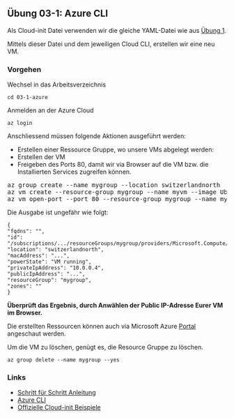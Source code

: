 ## Übung 03-1: Azure CLI

Als Cloud-init Datei verwenden wir die gleiche YAML-Datei wie aus [Übung 1](../01-1-iac/cloud-init-nginx.yaml).

Mittels dieser Datei und dem jeweiligen Cloud CLI, erstellen wir eine neu VM.

### Vorgehen

Wechsel in das Arbeitsverzeichnis

    cd 03-1-azure

Anmelden an der Azure Cloud 

    az login
 
Anschliessend müssen folgende Aktionen ausgeführt werden:
* Erstellen einer Ressource Gruppe, wo unsere VMs abgelegt werden:    
* Erstellen der VM 
* Freigeben des Ports 80, damit wir via Browser auf die VM bzw. die Installierten Services zugreifen können.

<pre>
az group create --name mygroup --location switzerlandnorth
az vm create --resource-group mygroup --name myvm --image Ubuntu2204 --size Standard_B1ls --location switzerlandnorth --custom-data cloud-init.yaml --generate-ssh-keys --public-ip-sku Standard
az vm open-port --port 80 --resource-group mygroup --name myvm
</pre>    

Die Ausgabe ist ungefähr wie folgt:

    {
    "fqdns": "",
    "id": "/subscriptions/.../resourceGroups/mygroup/providers/Microsoft.Compute/virtualMachines/myvm",
    "location": "switzerlandnorth",
    "macAddress": "...",
    "powerState": "VM running",
    "privateIpAddress": "10.0.0.4",
    "publicIpAddress": "...",
    "resourceGroup": "mygroup",
    "zones": ""
    }
    
**Überprüft das Ergebnis, durch Anwählen der Public IP-Adresse Eurer VM im Browser.**

Die erstellten Ressourcen können auch via Microsoft Azure [Portal](https://portal.azure.com/) angeschaut werden.

Um die VM zu löschen, genügt es, die Resource Gruppe zu löschen.    

    az group delete --name mygroup --yes 
    
### Links

* [Schritt für Schritt Anleitung](https://docs.microsoft.com/en-us/azure/virtual-machines/linux/quick-create-cli)           
* [Azure CLI](https://docs.microsoft.com/en-us/cli/azure/)
* [Offizielle Cloud-init Beispiele](https://cloudinit.readthedocs.io/en/latest/topics/examples.html)
